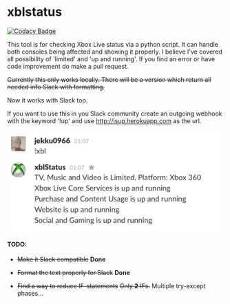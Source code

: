 # xblstatus

[![Codacy Badge](https://www.codacy.com/project/badge/785595d972354a8ea08f8149ce40a5c5)](https://www.codacy.com/public/niklasjerva/xblstatus_2)

This tool is for checking Xbox Live status via a python script.
It can handle both consoles being affected and showing it properly.
I believe I've covered all possibility of 'limited' and 'up and running'. If you find an error or have code improvement do make a pull request.

~~Currently this only works locally. There will be a version which return all needed info Slack with formatting.~~

Now it works with Slack too.

If you want to use this in you Slack community create an outgoing webhook with the keyword '!up' and use http://isup.herokuapp.com as the url.

![Screenshot](/static/xblstatus.png?raw=true "Screenshot")

#### TODO:
* ~~Make it Slack compatible~~ **Done**

* ~~Format the text properly for Slack~~ **Done**

* ~~Find a way to reduce IF-statements~~ ~~Only **2** IFs.~~ Multiple try-except phases...